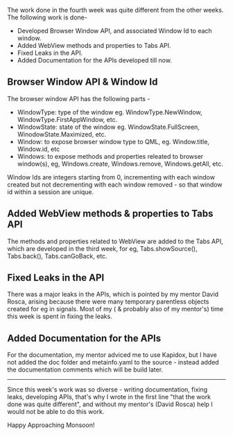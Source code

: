 The work done in the fourth week was quite different from the other weeks. The following work is done-

- Developed Browser Window API, and associated Window Id to each window.
- Added WebView methods and properties to Tabs API.
- Fixed Leaks in the API.
- Added Documentation for the APIs developed till now.

## Browser Window API &amp; Window Id
The browser window API has the following parts -

- WindowType: type of the window eg. WindowType.NewWindow, WindowType.FirstAppWindow, etc.
- WindowState: state of the window eg. WindowState.FullScreen, WinodowState.Maximized, etc.
- Window: to expose browser window type to QML, eg. Window.title, Window.id, etc
- Windows: to expose methods and properties releated to browser window(s), eg, Windows.create, Windows.remove, Windows.getAll, etc.

Window Ids are integers starting from 0, incrementing with each window created but not decrementing with each window removed - so that window id within a session are unique.

## Added WebView methods &amp; properties to Tabs API
The methods and properties related to WebView are added to the Tabs API, which are developed in the third week, for eg, Tabs.showSource(), Tabs.back(), Tabs.canGoBack, etc.

## Fixed Leaks in the API
There was a major leaks in the APIs, which is pointed by my mentor David Rosca, arising because there were many temporary parentless objects created for eg in signals. Most of my ( &amp; probably also of my mentor's) time this week is spent in fixing the leaks.

## Added Documentation for the APIs
For the documentation, my mentor adviced me to use Kapidox, but I have not added the doc folder and metainfo.yaml to the source - instead added the documentation comments which will be build later.

<hr/>

Since this week's work was so diverse - writing documentation, fixing leaks, developing APIs, that's why I wrote in the first line "that the work done was quite different", and without my mentor's (David Rosca) help I would not be able to do this work.

Happy Approaching Monsoon!